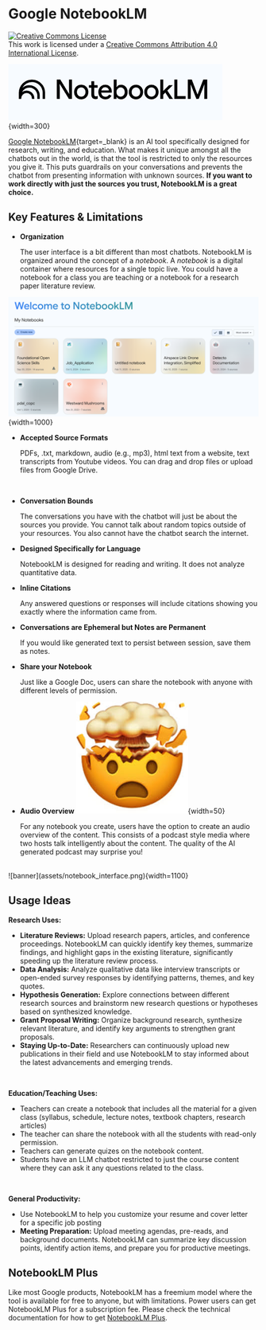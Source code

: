 # Google NotebookLM

<a rel="license" href="http://creativecommons.org/licenses/by/4.0/"><img alt="Creative Commons License" style="border-width:0" src="https://i.creativecommons.org/l/by/4.0/88x31.png" /></a><br />This work is licensed under a <a rel="license" href="http://creativecommons.org/licenses/by/4.0/">Creative Commons Attribution 4.0 International License</a>.

![banner](assets/notebooklm_logo.png){width=300}

[Google NotebookLM](https://notebooklm.google/){target=_blank} is an AI tool specifically designed for research, writing, and education. What makes it unique amongst all the chatbots out in the world, is that the tool is restricted to only the resources you give it. This puts guardrails on your conversations and prevents the chatbot from presenting information with unknown sources. **If you want to work directly with just the sources you trust, NotebookLM is a great choice.** 

## Key Features & Limitations

* **Organization**

    The user interface is a bit different than most chatbots. NotebookLM is organized around the concept of a _notebook_. A _notebook_ is a digital container where resources for a single topic live. You could have a notebook for a class you are teaching or a notebook for a research paper literature review. 

![banner](assets/notebooks.png){width=1000}




* **Accepted Source Formats**

    PDFs, .txt, markdown, audio (e.g., mp3), html text from a website, text transcripts from Youtube videos. You can drag and drop files or upload files from Google Drive. 
<br>

* **Conversation Bounds**

    The conversations you have with the chatbot will just be about the sources you provide. You cannot talk about random topics outside of your resources. You also cannot have the chatbot search the internet. 

* **Designed Specifically for Language**

    NotebookLM is designed for reading and writing. It does not analyze quantitative data. 

* **Inline Citations**

    Any answered questions or responses will include citations showing you exactly where the information came from.

* **Conversations are Ephemeral but Notes are Permanent**

    If you would like generated text to persist between session, save them as notes. 

* **Share your Notebook**

    Just like a Google Doc, users can share the notebook with anyone with different levels of permission. 


* **Audio Overview** ![banner](assets/head_explode.jpeg){width=50}

    For any notebook you create, users have the option to create an audio overview of the content. This consists of a podcast style media where two hosts talk intelligently about the content. The quality of the AI generated podcast may surprise you!

<br>
![banner](assets/notebook_interface.png){width=1100}


## Usage Ideas


**Research Uses:**

  * **Literature Reviews:**  Upload research papers, articles, and conference proceedings. NotebookLM can quickly identify key themes, summarize findings, and highlight gaps in the existing literature, significantly speeding up the literature review process.
  * **Data Analysis:**  Analyze qualitative data like interview transcripts or open-ended survey responses by identifying patterns, themes, and key quotes.
  * **Hypothesis Generation:**  Explore connections between different research sources and brainstorm new research questions or hypotheses based on synthesized knowledge.
  * **Grant Proposal Writing:**  Organize background research, synthesize relevant literature, and identify key arguments to strengthen grant proposals.
  * **Staying Up-to-Date:** Researchers can continuously upload new publications in their field and use NotebookLM to stay informed about the latest advancements and emerging trends.

<br>

**Education/Teaching Uses:**

  * Teachers can create a notebook that includes all the material for a given class (syllabus, schedule, lecture notes, textbook chapters, research articles)
  * The teacher can share the notebook with all the students with read-only permission. 
  * Teachers can generate quizes on the notebook content.
  * Students have an LLM chatbot restricted to just the course content where they can ask it any questions related to the class. 

<br>


**General Productivity:**

  * Use NotebookLM to help you customize your resume and cover letter for a specific job posting
  * **Meeting Preparation:** Upload meeting agendas, pre-reads, and background documents. NotebookLM can summarize key discussion points, identify action items, and prepare you for productive meetings. 


## NotebookLM Plus

Like most Google products, NotebookLM has a freemium model where the tool is available for free to anyone, but with limitations. Power users can get NotebookLM Plus for a subscription fee. Please check the technical documentation for how to get [NotebookLM Plus](https://support.google.com/notebooklm/answer/15678219).








